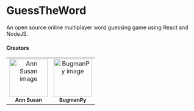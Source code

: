 # GuessTheWord
An open source online multiplayer word guessing game using React and NodeJS. 


#### Creators
<table>
  <tr>
    <td align="center"><a href="https://github.com/Ann-SB"><img src="https://avatars.githubusercontent.com/u/26928933?v=4" width="100px;" alt="Ann Susan image"/><br /><sub><b>Ann Susan</b></sub></a></td>
    <td align="center"><a href="https://github.com/BugmanPy"><img src="https://avatars.githubusercontent.com/u/64072829?s=400&v=4" width="100px;" alt="BugmanPy image"/><br /><sub><b>BugmanPy</b></sub></a></td>
  
  </tr>
</table>
